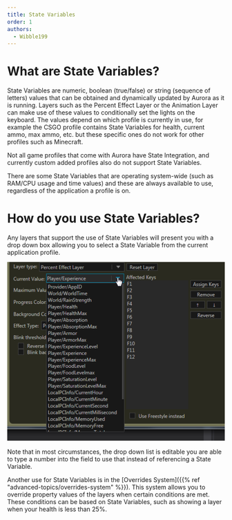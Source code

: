 ```yaml
---
title: State Variables
order: 1
authors:
  - Wibble199
---
```


# What are State Variables?
State Variables are numeric, boolean (true/false) or string (sequence of letters) values that can be obtained and dynamically updated by Aurora as it is running. Layers such as the Percent Effect Layer or the Animation Layer can make use of these values to conditionally set the lights on the keyboard. The values depend on which profile is currently in use, for example the CSGO profile contains State Variables for health, current ammo, max ammo, etc. but these specific ones do not work for other profiles such as Minecraft.

Not all game profiles that come with Aurora have State Integration, and currently custom added profiles also do not support State Variables.

There are some State Variables that are operating system-wide (such as RAM/CPU usage and time values) and these are always available to use, regardless of the application a profile is on.


# How do you use State Variables?
Any layers that support the use of State Variables will present you with a drop down box allowing you to select a State Variable from the current application profile.

![An example of a drop down containing a list of State Variables for Minecraft](img/docs/state-variable-example.png)

Note that in most circumstances, the drop down list is editable you are able to type a number into the field to use that instead of referencing a State Variable.

Another use for State Variables is in the [Overrides System]({{% ref "advanced-topics/overrides-system" %}}). This system allows you to override property values of the layers when certain conditions are met. These conditions can be based on State Variables, such as showing a layer when your health is less than 25%.
